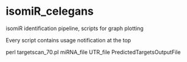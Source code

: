# isomiR_celegans
isomiR identification pipeline, scripts for graph plotting


Every script contains usage notification at the top


perl targetscan_70.pl miRNA_file UTR_file PredictedTargetsOutputFile
